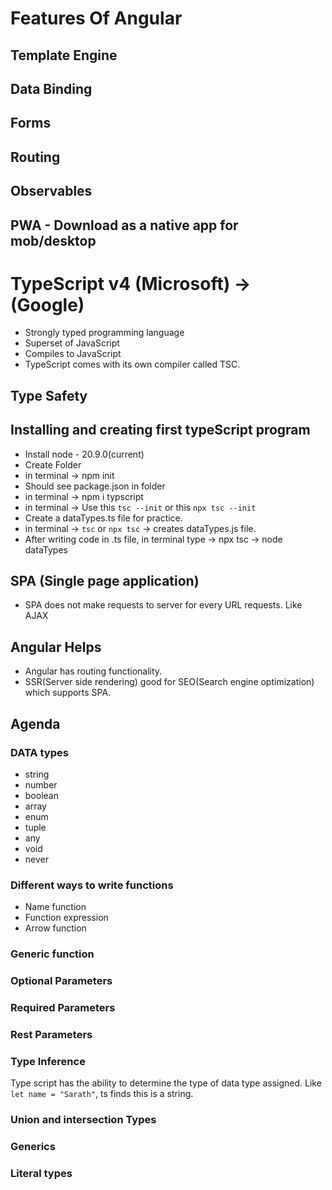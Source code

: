 # Features Of Angular

## Template Engine

## Data Binding

## Forms

## Routing

## Observables

## PWA - Download as a native app for mob/desktop



# TypeScript v4 (Microsoft) -> (Google)
- Strongly typed programming language
- Superset of JavaScript
- Compiles to JavaScript
- TypeScript comes with its own compiler called TSC.

## Type Safety


## Installing and creating first typeScript program
- Install node - 20.9.0(current)
- Create Folder
- in terminal -> npm init
- Should see package.json in folder
- in terminal -> npm i typscript
- in terminal -> Use this ``tsc --init`` or this ``npx tsc --init``
- Create a dataTypes.ts file for practice.
- in terminal -> ``tsc`` or ``npx tsc``  ->  creates dataTypes.js file.
- After writing code in .ts file, in terminal type -> npx tsc -> node dataTypes

## SPA (Single page application)
- SPA does not make requests to server for every URL requests. Like AJAX

## Angular Helps
- Angular has routing functionality.
- SSR(Server side rendering) good for SEO(Search engine optimization) which supports SPA.

## Agenda
### DATA types
- string
- number
- boolean
- array
- enum
- tuple
- any
- void
- never

### Different ways to write functions
- Name function
- Function expression
- Arrow function

### Generic function

### Optional Parameters 

### Required Parameters

### Rest Parameters

### Type Inference
Type script has the ability to determine the type of data type assigned. Like ``let name = "Sarath"``, ts finds this is a string.

### Union and intersection Types

### Generics

### Literal types



